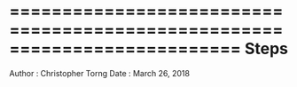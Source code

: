 ==========================================================================
Steps
==========================================================================
Author : Christopher Torng
Date   : March 26, 2018

